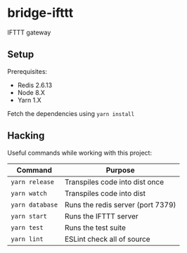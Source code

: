 # bridge-ifttt

IFTTT gateway

## Setup

Prerequisites:

* Redis 2.6.13
* Node 8.X
* Yarn 1.X

Fetch the dependencies using `yarn install`

## Hacking

Useful commands while working with this project: 

| Command                           | Purpose                           |
| --------------------------------- | --------------------------------- |
| `yarn release`                    | Transpiles code into dist once    |
| `yarn watch`                      | Transpiles code into dist         |
| `yarn database`                   | Runs the redis server (port 7379) |
| `yarn start`                      | Runs the IFTTT server             |
| `yarn test`                       | Runs the test suite               |
| `yarn lint`                       | ESLint check all of source        |

